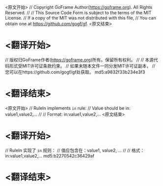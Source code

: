 
<原文开始>
// Copyright GoFrame Author(https://goframe.org). All Rights Reserved.
//
// This Source Code Form is subject to the terms of the MIT License.
// If a copy of the MIT was not distributed with this file,
// You can obtain one at https://github.com/gogf/gf.
<原文结束>

# <翻译开始>
// 版权归GoFrame作者(https://goframe.org)所有。保留所有权利。
//
// 本源代码形式受MIT许可证条款约束。
// 如果未随本文件一同分发MIT许可证副本，
// 您可以在https://github.com/gogf/gf处获取。 md5:a9832f33b234e3f3
# <翻译结束>


<原文开始>
// RuleIn implements `in` rule:
// Value should be in: value1,value2,...
//
// Format: in:value1,value2,...
<原文结束>

# <翻译开始>
// RuleIn 实现了 `in` 规则：
// 值应包含在：value1, value2, ...
//
// 格式：in:value1,value2,... md5:b2270542c36429af
# <翻译结束>

